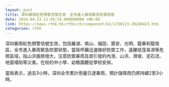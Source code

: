 ```yaml
---
layout: post
title: 深圳暴雨紅色預警信號生效　全市進入暴雨緊急防禦狀態
date: 2024-04-23 11:59:54.000000000 +08:00
link: https://news.rthk.hk/rthk/ch/component/k2/1750123-20240423.htm
categories: rthk
---
```


深圳暴雨紅色預警信號生效，包括羅湖、南山、福田、寶安、光明、龍華和龍崗區，全市進入暴雨緊急防禦狀態，當局呼籲迅速做好防禦工作，遠離低窪易澇等危險區域，指山洪風險很大，注意防禦暴雨及其引發的內澇、山洪、滑坡、泥石流、地面塌陷等災害。在校的中小學、幼稚園聽從學校安排。

當局表示，過去3小時，深圳全市累計雨量已達暴雨，預計強降雨仍將持續2至3小時。
